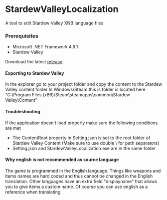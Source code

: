 # StardewValleyLocalization
 A tool to edit Stardew Valley XNB language files

### Prerequisites
- Microsoft .NET Framework 4.6.1
- Stardew Valley

Download the latest [release](https://github.com/janfokke/StardewValleyLocalization/releases).

#### Exporting to Stardew Valley
In the explorer go to your project folder and copy the content to the Stardew Valley content folder
In Windows/Steam this is folder is located here "C:\Program Files (x86)\Steam\steamapps\common\Stardew Valley\Content"

#### Troubleshooting
If the application doesn't load properly make sure the following conditions are met
- The ContentRoot property in Setting.json is set to the root folder of Stardew Valley Content (Make sure to use double \ for path separators)
- Setting.json and StardewValleyLocalization.exe are in the same folder

#### Why english is not recommended as source language
The game is programmed in the English language.
Things like weapons and items names are hard coded and thus cannot be changed in the English translation.
Other languages have an extra field "displayname" that allows you to give items a custom name.
Of course you can use english as a reference when translating
